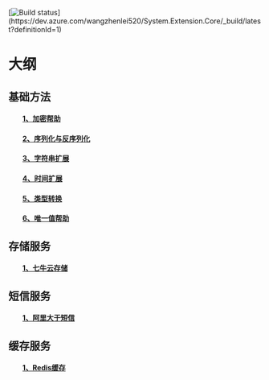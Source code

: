 [![Build status](https://dev.azure.com/wangzhenlei520/System.Extension.Core/_apis/build/status/System.Extension.Core-1.0%20(.NET%20Framework)-CI)](https://dev.azure.com/wangzhenlei520/System.Extension.Core/_build/latest?definitionId=1)

<!-- <p align="right"><a href="https://github.com/zhenlei520/System.Extension.Core/blob/master/README.md">英文</a></p> -->

# 大纲

## 基础方法
#### &emsp;&emsp;<a href="https://github.com/zhenlei520/System.Extension.Core.Doc/blob/1.0/infrastructure/SecurityCommon.md">1、加密帮助</a>  
#### &emsp;&emsp;<a href="https://github.com/zhenlei520/System.Extension.Core.Doc/blob/1.0/infrastructure/Serialization.md">2、序列化与反序列化</a>  
#### &emsp;&emsp;<a href="https://github.com/zhenlei520/System.Extension.Core.Doc/blob/1.0/infrastructure/StringExtend.md">3、字符串扩展</a>  
#### &emsp;&emsp;<a href="https://github.com/zhenlei520/System.Extension.Core.Doc/blob/1.0/infrastructure/TimeCommon.md">4、时间扩展</a>  
#### &emsp;&emsp;<a href="https://github.com/zhenlei520/System.Extension.Core.Doc/blob/1.0/infrastructure/TypeConversionCommon.md">5、类型转换</a>  
#### &emsp;&emsp;<a href="https://github.com/zhenlei520/System.Extension.Core.Doc/blob/1.0/infrastructure/UniqueCommon.md">6、唯一值帮助</a>  


## 存储服务
#### &emsp;&emsp;<a href="https://github.com/zhenlei520/System.Extension.Core.Doc/blob/1.0/storage/qiniu/README.md">1、七牛云存储</a>  

## 短信服务
#### &emsp;&emsp;<a href="https://github.com/zhenlei520/System.Extension.Core.Doc/blob/1.0/sms/alidayu/README.md">1、阿里大于短信</a>  

## 缓存服务
#### &emsp;&emsp;<a href="https://github.com/zhenlei520/System.Extension.Core.Doc/blob/1.0/cache/redis/README.md">1、Redis缓存</a>  

